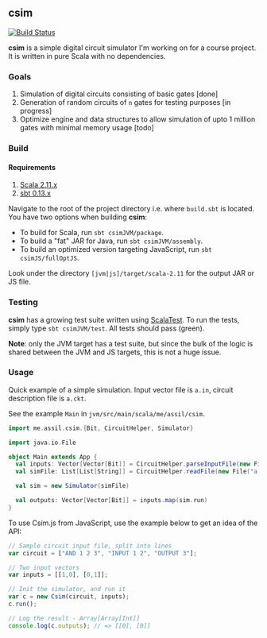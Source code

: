 ## csim

[![Build Status](https://travis-ci.org/aksiksi/csim.svg?branch=master)](https://travis-ci.org/aksiksi/csim)

**csim** is a simple digital circuit simulator I'm working on for a course project. It is written in pure Scala with no dependencies.

### Goals

1. Simulation of digital circuits consisting of basic gates [done]
2. Generation of random circuits of `n` gates for testing purposes [in progress]
3. Optimize engine and data structures to allow simulation of upto 1 million gates with minimal memory usage [todo]

### Build

#### Requirements

1. [Scala 2.11.x](http://www.scala-lang.org/download/)
2. [sbt 0.13.x](http://www.scala-sbt.org/download.html)

Navigate to the root of the project directory i.e. where `build.sbt` is located. You have two options when building **csim**:

* To build for Scala, run `sbt csimJVM/package`.
* To build a "fat" JAR for Java, run `sbt csimJVM/assembly`.
* To build an optimized version targeting JavaScript, run `sbt csimJS/fullOptJS`.

Look under the directory `[jvm|js]/target/scala-2.11` for the output JAR or JS file.

### Testing

**csim** has a growing test suite written using [ScalaTest](http://www.scalatest.org/). To run the tests, simply type `sbt csimJVM/test`. All tests should pass (green).

**Note**: only the JVM target has a test suite, but since the bulk of the logic is shared between the JVM and JS targets, this is not a huge issue.

### Usage

Quick example of a simple simulation. Input vector file is `a.in`, circuit description file is `a.ckt`.

See the example `Main` in `jvm/src/main/scala/me/assil/csim`.

```scala
import me.assil.csim.{Bit, CircuitHelper, Simulator}

import java.io.File

object Main extends App {
  val inputs: Vector[Vector[Bit]] = CircuitHelper.parseInputFile(new File("a.in"))
  val simFile: List[List[String]] = CircuitHelper.readFile(new File("a.ckt"))

  val sim = new Simulator(simFile)

  val outputs: Vector[Vector[Bit]] = inputs.map(sim.run)
}
```

To use Csim.js from JavaScript, use the example below to get an idea of the API:

```javascript
// Sample circuit input file, split into lines
var circuit = ["AND 1 2 3", "INPUT 1 2", "OUTPUT 3"];

// Two input vectors
var inputs = [[1,0], [0,1]];

// Init the simulator, and run it
var c = new Csim(circuit, inputs);
c.run();

// Log the result - Array[Array[Int]]
console.log(c.outputs); // => [[0], [0]]
```
